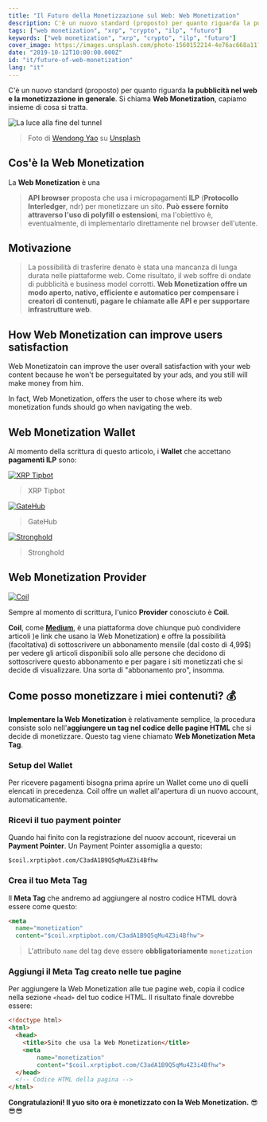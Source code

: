 ```yaml
---
title: "Il Futuro della Monetizzazione sul Web: Web Monetization"
description: C'è un nuovo standard (proposto) per quanto riguarda la pubblicità nel web e la monetizzazione in generale. Si chiama Web Monetization, capiamo insieme di cosa si tratta.
tags: ["web monetization", "xrp", "crypto", "ilp", "futuro"]
keywords: ["web monetization", "xrp", "crypto", "ilp", "futuro"]
cover_image: https://images.unsplash.com/photo-1560152214-4e76ac668a11?ixlib=rb-1.2.1&ixid=eyJhcHBfaWQiOjEyMDd9&auto=format&fit=crop&w=1950&q=80
date: "2019-10-12T10:00:00.000Z"
id: "it/future-of-web-monetization"
lang: "it"
---
```


C'è un nuovo standard (proposto) per quanto riguarda **la pubblicità nel web e la monetizzazione in generale**. Si chiama **Web Monetization**, capiamo insieme di cosa si tratta.

![La luce alla fine del tunnel](https://images.unsplash.com/photo-1560152214-4e76ac668a11?ixlib=rb-1.2.1&ixid=eyJhcHBfaWQiOjEyMDd9&auto=format&fit=crop&w=1950&q=80)
> Foto di [Wendong Yao](https://unsplash.com/@atlasyao) su [Unsplash](https://unsplash.com/)

## Cos'è la Web Monetization

La **Web Monetization** è una
> **API browser** proposta che usa i micropagamenti **ILP** (**Protocollo Interledger**, ndr) per monetizzare un sito. **Può essere fornito attraverso l'uso di polyfill o estensioni**, ma l'obiettivo è, eventualmente, di implementarlo direttamente nel browser dell'utente.

## Motivazione

> La possibilità di trasferire denato è stata una mancanza di lunga durata nelle piattaforme web. Come risultato, il web soffre di ondate di pubblicità e business model corrotti. **Web Monetization offre un modo aperto, nativo, efficiente e automatico per compensare i creatori di contenuti, pagare le chiamate alle API e per supportare infrastrutture web**.

## How Web Monetization can improve users satisfaction

Web Monetizatoin can improve the user overall satisfaction with your web content because he won't be perseguitated by your ads, and you still will make money from him.

In fact, Web Monetization, offers the user to chose where its web monetization funds should go when navigating the web.

## Web Monetization Wallet

Al momento della scrittura di questo articolo, i **Wallet** che accettano **pagamenti ILP** sono:

[![XRP Tipbot](https://firebasestorage.googleapis.com/v0/b/daudr-blog.appspot.com/o/future-of-web-monetization%2Ftipbot_logo.png?alt=media&token=8aab0f55-43fd-40c5-86bc-737b269dae4a)](https://www.xrptipbot.com/)

> XRP Tipbot

<!-- **XRP Tipbot** is a bot that lets users use the principles of web monetization platforms like Twitter, Discord and also your website. It's used also by **Coil** as we'll soon see. -->

[![GateHub](https://firebasestorage.googleapis.com/v0/b/daudr-blog.appspot.com/o/future-of-web-monetization%2Fgatehub_logo.png?alt=media&token=39082cb3-4d96-4971-b0c2-ed094931823f)](https://gatehub.net/)

> GateHub

[![Stronghold](https://firebasestorage.googleapis.com/v0/b/daudr-blog.appspot.com/o/future-of-web-monetization%2Fstronghold_logo.png?alt=media&token=da4d34a1-d874-4a6e-ae5b-ec156bd6f82e)](https://stronghold.co/)

> Stronghold

## Web Monetization Provider

[![Coil](https://firebasestorage.googleapis.com/v0/b/daudr-blog.appspot.com/o/future-of-web-monetization%2Fcoil.png?alt=media&token=d95f3a51-0700-430a-8c6d-fef703182a6a)](https://coil.com)

Sempre al momento di scrittura, l'unico **Provider** conosciuto è **Coil**.

**Coil**, come [**Medium**](https://medium.com), è una piattaforma dove chiunque può condividere articoli )e link che usano la Web Monetization) e offre la possibilità (facoltativa) di sottoscrivere un abbonamento mensile (dal costo di 4,99$) per vedere gli articoli disponibili solo alle persone che decidono di sottoscrivere questo abbonamento e per pagare i siti monetizzati che si decide di visualizzare. Una sorta di "abbonamento pro", insomma.

## Come posso monetizzare i miei contenuti? 💰

**Implementare la Web Monetization** è relativamente semplice, la procedura consiste solo nell'**aggiungere un tag nel codice delle pagine HTML** che si decide di monetizzare. Questo tag viene chiamato **Web Monetization Meta Tag**.

### Setup del Wallet

Per ricevere pagamenti bisogna prima aprire un Wallet come uno di quelli elencati in precedenza. Coil offre un wallet all'apertura di un nuovo account, automaticamente.

### Ricevi il tuo payment pointer

Quando hai finito con la registrazione del nuoov account, riceverai un **Payment Pointer**. Un Payment Pointer assomiglia a questo:

```$coil.xrptipbot.com/C3adA1B9Q5qMu4Z3i4Bfhw```

### Crea il tuo Meta Tag

Il **Meta Tag** che andremo ad aggiungere al nostro codice HTML dovrà essere come questo:

```html
<meta
  name="monetization"
  content="$coil.xrptipbot.com/C3adA1B9Q5qMu4Z3i4Bfhw">
```

> L'attributo `name` del tag deve essere **obbligatoriamente** `monetization`

### Aggiungi il Meta Tag creato nelle tue pagine

Per aggiungere la Web Monetization alle tue pagine web, copia il codice nella sezione `<head>` del tuo codice HTML. Il risultato finale dovrebbe essere:

```html
<!doctype html>
<html>
  <head>
    <title>Sito che usa la Web Monetization</title>
    <meta
        name="monetization"
        content="$coil.xrptipbot.com/C3adA1B9Q5qMu4Z3i4Bfhw">
  </head>
  <!-- Codice HTML della pagina -->
</html>
```

**Congratulazioni! Il yuo sito ora è monetizzato con la Web Monetization.** 😎😎😎
